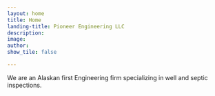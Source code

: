 ```yaml
---
layout: home
title: Home
landing-title: Pioneer Engineering LLC
description: 
image: 
author: 
show_tile: false

---
```

We are an Alaskan first Engineering firm specializing in well and septic inspections.